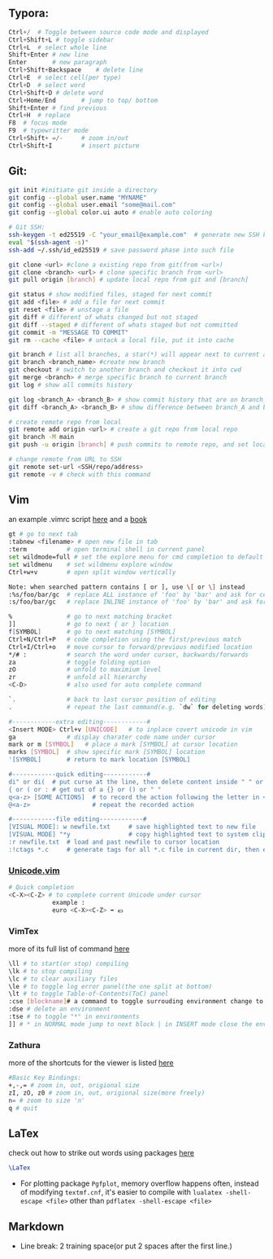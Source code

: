 
## Typora:
~~~ python
Ctrl+/	# Toggle between source code mode and displayed
Ctrl+Shift+L # toggle sidebar
Ctrl+L  # select whole line
Shift+Enter # new line
Enter 	    # new paragraph
Ctrl+Shift+Backspace 	# delete line
Ctrl+E	# select cell(per type)
Ctrl+D	# select word
Ctrl+Shift+D # delete word
Ctrl+Home/End  		# jump to top/ bottom
Shift+Enter # find previous
Ctrl+H  # replace
F8	# focus mode
F9	# typewritter mode
Ctrl+Shift+ =/-		# zoom in/out
Ctrl+Shift+I		# insert picture
~~~

## Git:
~~~bash
git init #initiate git inside a directory
git config --global user.name "MYNAME"
git config --global user.email "some@mail.com"
git config --global color.ui auto # enable auto coloring

# Git SSH:
ssh-keygen -t ed25519 -C "your_email@example.com"  # generate new SSH key, by creating pair of new file(e.g. id_ed25519, id_ed25519.pub)
eval "$(ssh-agent -s)"
ssh-add ~/.ssh/id_ed25519 # save password phase into such file

git clone <url> #clone a existing repo from git(from <url>)
git clone <branch> <url> # clone specific branch from <url>
git pull origin [branch] # update local repo from git and [branch]

git status # show modified files, staged for next commit
git add <file> # add a file for next commit
git reset <file> # unstage a file
git diff # different of whats changed but not staged
git diff --staged # different of whats staged but not committed
git commit -m "MESSAGE TO COMMIT" 
git rm --cache <file> # untack a local file, put it into cache

git branch # list all branches, a star(*) will appear next to current activate branch
git branch <branch_name> #create new branch
git checkout # switch to another branch and checkout it into cwd
git merge <branch> # merge specific branch to current branch
git log # show all commits history

git log <branch_A> <branch_B> # show commit history that are on branch_A but not branch_B
git diff <branch_A> <branch_B> # show difference between branch_A and branch_B

# create remote repo from local
git remote add origin <url> # create a git repo from local repo
git branch -M main
git push -u origin [branch] # push commits to remote repo, and set local [branch] as upstream

# change remote from URL to SSH
git remote set-url <SSH/repo/address>
git remote -v # check with this command
~~~

## Vim
an example .vimrc script [here](https://www.freecodecamp.org/news/vimrc-configuration-guide-customize-your-vim-editor/) and a [book](https://learnvimscriptthehardway.stevelosh.com/)
~~~bash
gt # go to next tab
:tabnew <filename> # open new file in tab
:term           # open terminal shell in current panel 
set wildmode=full # set the explore menu for cmd completion to default
set wildmenu    # set wildmenu explore window
Ctrl+w+v        # open split window vertically

Note: when searched pattern contains [ or ], use \[ or \] instead
:%s/foo/bar/gc  # replace ALL instance of 'foo' by 'bar' and ask for confirmation for each
:s/foo/bar/gc   # replace INLINE instance of 'foo' by 'bar' and ask for confirmation for each

%               # go to next matching bracket
]]              # go to next { or } location
f[SYMBOL]       # go to next matching [SYMBOL]
Ctrl+N/Ctrl+P   # code completion using the first/previous match
Ctrl+I/Ctrl+o   # move cursor to forward/previous modified location
*/# :           # search the word under cursor, backwards/forwards
za              # toggle folding option
zO              # unfold to maximium level
zr              # unfold all hierarchy
<C-D>           # also used for auto complete command

`.              # back to last cursor position of editing 
.               # repeat the last command(e.g. `dw` for deleting words)

#------------extra editing------------#
<Insert MODE> Ctrl+v [UNICODE]   # to inplace covert unicode in vim
ga              # display charater code name under cursor
mark or m [SYMBOL]   # place a mark [SYMBOL] at cursor location
marks [SYMBOL]  # show specific mark [SYMBOL] location
'[SYMBOL]       # return to mark location [SYMBOL]

#------------quick editing------------#
di" or di(  # put curse at the line, then delete content inside " " or ()
{ or ( or : # get out of a {} or () or " " 
q<a-z> [SOME ACTIONS]  # to record the action following the letter in <a-z> into register, press q again to end recording
@<a-z>                 # repeat the recorded action

#------------file editing------------#
[VISUAL MODE]: w newfile.txt     # save highlighted text to new file
[VISUAL MODE] "*y                # copy highlighted text to system clipboard
:r newfile.txt  # load and past newfile to cursor location
:!ctags *.c     # generate tags for all *.c file in current dir, then each function could be accessed by <C-]> or go backwards by <C-T>

~~~
### [Unicode.vim](https://github.com/chrisbra/unicode.vim)
~~~bash
# Quick completion
<C-X><C-Z> # to complete current Unicode under cursor
            example :
            euro <C-X><C-Z> ➡️ 💶
~~~
### VimTex
more of its full list of command [here](https://github.com/lervag/vimtex/blob/e323c55e9669c1adb205295b06ec4463bae5b637/doc/vimtex.txt#L669)
~~~bash
\ll # to start(or stop) compiling
\lk # to stop compiling
\lc # to clear auxiliary files
\le # to toggle log error panel(the one split at bottom)
\lt # to toggle Table-of-Contents(ToC) panel
:cse [blockname]# a command to toggle surrouding environment change to [blockname]
:dse # delete an environment
:tse # to toggle "*" in environments
]] # * in NORMAL mode jump to next block | in INSERT mode close the environment
~~~
### Zathura
more of the shortcuts for the viewer is listed [here](http://manpages.ubuntu.com/manpages/xenial/man1/zathura.1.html)
~~~bash
#Basic Key Bindings:
+,-,= # zoom in, out, origional size
zI, zO, z0 # zoom in, out, origional size(more freely)
n= # zoom to size 'n'
q # quit
~~~

## LaTex
check out how to strike out words using packages [here](https://jansoehlke.com/2010/06/strikethrough-in-latex/)
~~~tex
\LaTex
~~~

* For plotting package `Pgfplot`, memory overflow happens often, instead of modifying `textmf.cnf`, it's easier to compile with `lualatex -shell-escape <file>` other than `pdflatex -shell-escape <file>` 

## Markdown
* Line break: 2 training space(or put 2 spaces after the first line.)
